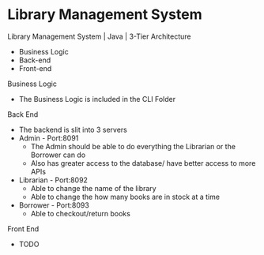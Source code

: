 # Library Management System

Library Management System | Java | 3-Tier Architecture

* Business Logic
* Back-end
* Front-end

Business Logic
* The Business Logic is included in the CLI Folder

Back End
* The backend is slit into 3 servers
* Admin - Port:8091
	* The Admin should be able to do everything the Librarian or the Borrower can do
	* Also has greater access to the database/ have better access to more APIs
* Librarian - Port:8092
	* Able to change the name of the library
	* Able to change the how many books are in stock at a time
* Borrower - Port:8093
	* Able to checkout/return books

Front End
* TODO